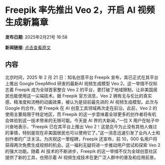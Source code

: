 # Freepik 率先推出 Veo 2，开启 AI 视频生成新篇章

**发布日期**: 2025年2月21号 16:58

**新闻链接**: [点击查看原文](https://www.aibase.com/zh/news/15611)

## 内容

北京时间，2025 年 2 月 21 日：知名创意平台 Freepik 宣布，其已正式在其平台上推出 Google DeepMind 研发的最新AI 视频生成模型 Veo 2。这一举措不仅标志着 Freepik 成为全球首家整合 Veo 2 的平台，更打破了地域限制，让非美国居民也能使用这一尖端技术。据 Freepik 官方消息，Veo 2 拥有无与伦比的真实感、精准度和流畅的动画效果，被认为是目前最先进的 AI 视频生成模型。此次与 Google 的合作，使 Freepik 在 AI 创意工具领域再次走在前沿。此前，Veo 2 的使用主要局限于特定地区，而 Freepik 的这一步意味着全球更多的创作者将有机会体验到这一技术带来的无限可能。今天是 AI 界的大新闻，”一位 X 用户在帖子中兴奋地表示，“Freepik 已在其平台上推出 Veo 2！这是迄今为止没有其他人做过的事情，特别是现在非美国居民也可以使用它了。”这一消息迅速引发了业内人士和创作者的广泛关注。为庆祝这一里程碑，Freepik 还宣布，前 10，000 名用户将获得两次免费生成视频的机会。这一福利无疑将进一步推动用户尝试和探索 Veo 2 的强大功能。随着 AI 技术的不断进步，Freepik 的这一举措不仅为全球创意社区提供了新的工具，也预示着 AI 视频生成技术在更广泛人群中的普及和应用前景。
